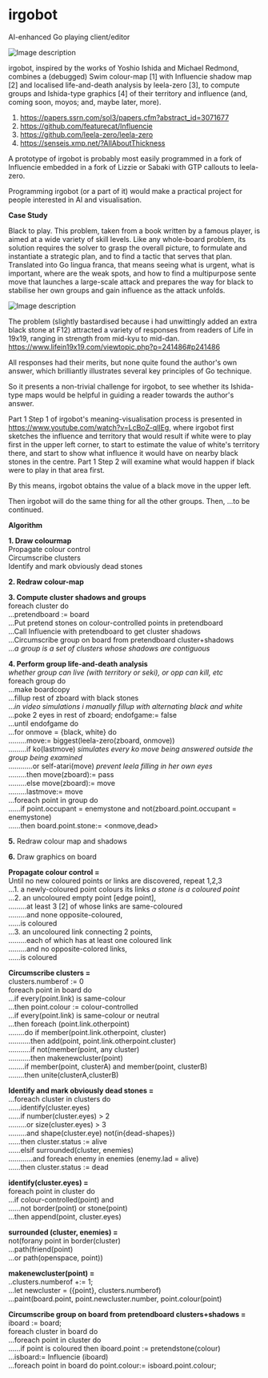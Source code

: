 # irgobot
AI-enhanced Go playing client/editor

![Image description](https://github.com/gogre/irgobot/blob/master/pyramidirgit.png)

irgobot, inspired by the works of Yoshio Ishida and Michael Redmond, combines a (debugged) Swim colour-map [1]  with Influencie shadow map [2] and localised life-and-death analysis by leela-zero [3], to compute groups and Ishida-type graphics [4] of their territory and influence (and, coming soon, moyos; and, maybe later, more). 

1. https://papers.ssrn.com/sol3/papers.cfm?abstract_id=3071677
2. https://github.com/featurecat/Influencie
3. https://github.com/leela-zero/leela-zero
4. https://senseis.xmp.net/?AllAboutThickness

A prototype of irgobot is probably most easily programmed in a fork of Influencie embedded in a fork of Lizzie or Sabaki with GTP callouts to leela-zero.

Programming irgobot (or a part of it) would make a practical project for people interested in AI and visualisation.


**Case Study**

Black to play.  This problem, taken from a book written by a famous player, is aimed at a wide variety of skill levels.  Like any whole-board problem, its solution requires the solver to grasp the overall picture, to formulate and instantiate a strategic plan, and to find a tactic that serves that plan.  Translated into Go lingua franca, that means seeing what is urgent, what is important, where are the weak spots, and how to find a multipurpose sente move that launches a large-scale attack and prepares the way for black to stabilise her own groups and gain influence as the attack unfolds.

![Image description](https://github.com/gogre/irgobot/blob/master/finallyfinal18.png)

The problem (slightly bastardised because i had unwittingly added an extra black stone at F12) attracted a variety of responses from readers of Life in 19x19, ranging in strength from mid-kyu to mid-dan. https://www.lifein19x19.com/viewtopic.php?p=241486#p241486

All responses had their merits, but none quite found the author's own answer, which brilliantly illustrates several key principles of Go technique.

So it presents a non-trivial challenge for irgobot, to see whether its Ishida-type maps would be helpful in guiding a reader towards the author's answer.

Part 1 Step 1 of irgobot's meaning-visualisation process is presented in https://www.youtube.com/watch?v=LcBoZ-qIlEg, where irgobot first sketches the influence and territory that would result if white were to play first in the upper left corner, to start to estimate the value of white's territory there, and start to show what influence it would have on nearby black stones in the centre.  Part 1 Step 2 will examine what would happen if black were to play in that area first.

By this means, irgobot obtains the value of a black move in the upper left.

Then irgobot will do the same thing for all the other groups.  Then, ...to be continued.


**Algorithm**

**1. Draw colourmap**  
Propagate colour control  
Circumscribe clusters  
Identify and mark obviously dead stones    

**2. Redraw colour-map**  

**3. Compute cluster shadows and groups**  
foreach cluster do  
...pretendboard := board  
...Put pretend stones on colour-controlled points in pretendboard   
...Call Influencie with pretendboard to get cluster shadows   
...Circumscribe group on board from pretendboard cluster+shadows  
...*a group is a set of clusters whose shadows are contiguous*

**4. Perform group life-and-death analysis**            
*whether group can live (with territory or seki), or opp can kill, etc*                    
 foreach group do                               
...make boardcopy                            
...fillup rest of zboard with black stones                 
...*in video simulations i manually fillup with alternating black and white*                                
...poke 2 eyes in rest of zboard; endofgame:= false                                                                                                                                 
...until endofgame do                            
...for onmove = {black, white} do                                       
.........move:= biggest(leela-zero(zboard, onmove))                                 
.........if ko(lastmove) *simulates every ko move being answered outside the group being examined*                  
............or self-atari(move) *prevent leela filling in her own eyes*                                                                               
.........then move(zboard):= pass                                              
.........else move(zboard):= move                                                                       
.........lastmove:= move                                        
...foreach point in group do                                                            
......if point.occupant = enemystone and not(zboard.point.occupant = enemystone)                                                        
......then board.point.stone:= <onmove,dead>            


**5.** Redraw colour map and shadows  

**6.** Draw graphics on board  


**Propagate colour control =**  
Until no new coloured points or links are discovered, repeat 1,2,3                    
...1. a newly-coloured point colours its links *a stone is a coloured point*                       
...2. an uncoloured empty point [edge point],                     
.........at least 3 [2] of whose links are same-coloured                    
.........and none opposite-coloured,                    
......is coloured                  
...3. an uncoloured link connecting 2 points,                     
.........each of which has at least one coloured link                     
.........and no opposite-colored links,                    
......is coloured                                    


**Circumscribe clusters =**                    
clusters.numberof := 0                                                             
foreach point in board do                                                                 
...if every(point.link) is same-colour               
...then point.colour := colour-controlled                                                  
...if every(point.link) is same-colour or neutral                                                        
...then foreach (point.link.otherpoint)                                                             
........do if member(point.link.otherpoint, cluster)                                                                  
...........then add(point, point.link.otherpoint.cluster)                                                    
...........if not(member(point, any cluster)                                                
...........then makenewcluster(point)                                                            
........if member(point, clusterA) and member(point, clusterB)                                                                       
........then unite(clusterA,clusterB)                                            
                                     

**Identify and mark obviously dead stones =**                                                          
...foreach cluster in clusters do                                                            
......identify(cluster.eyes)                                                                           
......if number(cluster.eyes) > 2                                                                      
.........or size(cluster.eyes) > 3                                                                
.........and shape(cluster.eye) not(in{dead-shapes})                                                                
......then cluster.status := alive                  
......elsif surrounded(cluster, enemies)                
............and foreach enemy in enemies (enemy.lad = alive)                      
......then cluster.status := dead                                                  

**identify(cluster.eyes) =**                                 
foreach point in cluster do                                          
...if colour-controlled(point) and                                        
......not border(point) or stone(point)                                            
...then append(point, cluster.eyes) 


**surrounded (cluster, enemies) =**          
not(forany point in border(cluster)                                                       
...path(friend(point)                                                     
...or path(openspace, point))                                                       


**makenewcluster(point) =**    
..clusters.numberof +:= 1;   
...let newcluster = ({point}, clusters.numberof)   
...paint(board.point, point.newcluster.number, point.colour(point)   


**Circumscribe group on board from pretendboard clusters+shadows =**                                          
iboard := board;                        
foreach cluster in board do                      
...foreach point in cluster do                       
......if point is coloured then iboard.point := pretendstone(colour)                       
...isboard:= Influencie (iboard)                              
...foreach point in board do point.colour:= isboard.point.colour;                            
                       

                        

